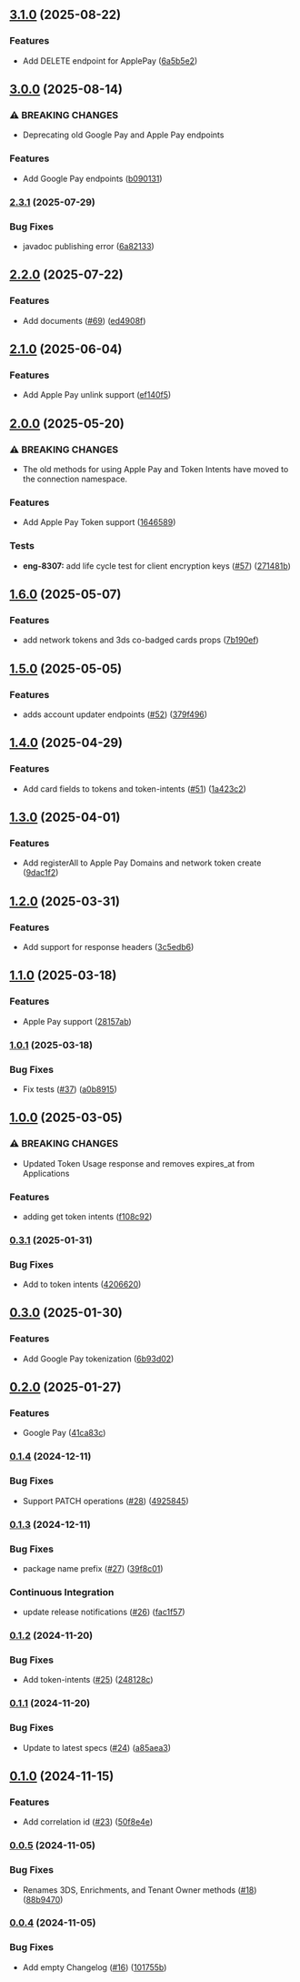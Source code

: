 ## [3.1.0](https://github.com/Basis-Theory/java-sdk/compare/3.0.0...3.1.0) (2025-08-22)


### Features

* Add DELETE endpoint for ApplePay ([6a5b5e2](https://github.com/Basis-Theory/java-sdk/commit/6a5b5e2d0e1a22a62bf439db60ed9d707e8dae0d))


## [3.0.0](https://github.com/Basis-Theory/java-sdk/compare/2.3.1...3.0.0) (2025-08-14)


### ⚠ BREAKING CHANGES

* Deprecating old Google Pay and Apple Pay endpoints

### Features

* Add Google Pay endpoints ([b090131](https://github.com/Basis-Theory/java-sdk/commit/b0901314638c5015a160aaddc727b49a89df9f5a))


### [2.3.1](https://github.com/Basis-Theory/java-sdk/compare/2.3.0...2.3.1) (2025-07-29)


### Bug Fixes

* javadoc publishing error ([6a82133](https://github.com/Basis-Theory/java-sdk/commit/6a82133cd558cd379df71105c3d67b9f2dae2e4e))


## [2.2.0](https://github.com/Basis-Theory/java-sdk/compare/2.1.0...2.2.0) (2025-07-22)


### Features

* Add documents ([#69](https://github.com/Basis-Theory/java-sdk/issues/69)) ([ed4908f](https://github.com/Basis-Theory/java-sdk/commit/ed4908f275536c492da1ab79a7000296b848d0ae))


## [2.1.0](https://github.com/Basis-Theory/java-sdk/compare/2.0.0...2.1.0) (2025-06-04)


### Features

* Add Apple Pay unlink support ([ef140f5](https://github.com/Basis-Theory/java-sdk/commit/ef140f5d744a6c676ea3daede2d1dc6af727c5b1))


## [2.0.0](https://github.com/Basis-Theory/java-sdk/compare/1.6.0...2.0.0) (2025-05-20)


### ⚠ BREAKING CHANGES

* The old methods for using Apple Pay and Token Intents have moved to the connection namespace.

### Features

* Add Apple Pay Token support ([1646589](https://github.com/Basis-Theory/java-sdk/commit/16465892c39f193d8703ccdd0340f0e862f53913))


### Tests

* **eng-8307:** add life cycle test for client encryption keys ([#57](https://github.com/Basis-Theory/java-sdk/issues/57)) ([271481b](https://github.com/Basis-Theory/java-sdk/commit/271481b4d82a3d235d717704f1b7e8708226ece3))


## [1.6.0](https://github.com/Basis-Theory/java-sdk/compare/1.5.0...1.6.0) (2025-05-07)


### Features

* add network tokens and 3ds co-badged cards props ([7b190ef](https://github.com/Basis-Theory/java-sdk/commit/7b190eff5c86336dd69170d85f6450e3cbf9a299))


## [1.5.0](https://github.com/Basis-Theory/java-sdk/compare/1.4.0...1.5.0) (2025-05-05)


### Features

* adds account updater endpoints ([#52](https://github.com/Basis-Theory/java-sdk/issues/52)) ([379f496](https://github.com/Basis-Theory/java-sdk/commit/379f49650135e349d4b0a4744bc6362797434c47))


## [1.4.0](https://github.com/Basis-Theory/java-sdk/compare/1.3.0...1.4.0) (2025-04-29)


### Features

* Add card fields to tokens and token-intents ([#51](https://github.com/Basis-Theory/java-sdk/issues/51)) ([1a423c2](https://github.com/Basis-Theory/java-sdk/commit/1a423c28cde0df03a80738771d3ef2c92b4000ef))


## [1.3.0](https://github.com/Basis-Theory/java-sdk/compare/1.2.0...1.3.0) (2025-04-01)


### Features

* Add registerAll to Apple Pay Domains and network token create ([9dac1f2](https://github.com/Basis-Theory/java-sdk/commit/9dac1f22709122da5c7ea5cf3c9529cd90db1c2f))


## [1.2.0](https://github.com/Basis-Theory/java-sdk/compare/1.1.0...1.2.0) (2025-03-31)


### Features

* Add support for response headers ([3c5edb6](https://github.com/Basis-Theory/java-sdk/commit/3c5edb60df4272a9d6b0ba40c221b3c22dff6698))


## [1.1.0](https://github.com/Basis-Theory/java-sdk/compare/1.0.1...1.1.0) (2025-03-18)


### Features

* Apple Pay support ([28157ab](https://github.com/Basis-Theory/java-sdk/commit/28157abb2b4ce43748d0cbf0cbb240a8df2ead6a))


### [1.0.1](https://github.com/Basis-Theory/java-sdk/compare/1.0.0...1.0.1) (2025-03-18)


### Bug Fixes

* Fix tests ([#37](https://github.com/Basis-Theory/java-sdk/issues/37)) ([a0b8915](https://github.com/Basis-Theory/java-sdk/commit/a0b891505893dcb204547efa068da5ed14061926))


## [1.0.0](https://github.com/Basis-Theory/java-sdk/compare/0.3.1...1.0.0) (2025-03-05)


### ⚠ BREAKING CHANGES

* Updated Token Usage response and removes expires_at from Applications

### Features

* adding get token intents ([f108c92](https://github.com/Basis-Theory/java-sdk/commit/f108c928d8ec94a00be0b1a8629679f238d70674))


### [0.3.1](https://github.com/Basis-Theory/java-sdk/compare/0.3.0...0.3.1) (2025-01-31)


### Bug Fixes

* Add  to token intents ([4206620](https://github.com/Basis-Theory/java-sdk/commit/4206620a3f1de8cd09943370346154eb2e59c37e))


## [0.3.0](https://github.com/Basis-Theory/java-sdk/compare/0.2.0...0.3.0) (2025-01-30)


### Features

* Add Google Pay tokenization ([6b93d02](https://github.com/Basis-Theory/java-sdk/commit/6b93d02be691ec282584945fd88e413753a5cb51))


## [0.2.0](https://github.com/Basis-Theory/java-sdk/compare/0.1.4...0.2.0) (2025-01-27)


### Features

* Google Pay ([41ca83c](https://github.com/Basis-Theory/java-sdk/commit/41ca83c8e59bc85c9e679f257d7515be59dd00cc))


### [0.1.4](https://github.com/Basis-Theory/java-sdk/compare/0.1.3...0.1.4) (2024-12-11)


### Bug Fixes

* Support PATCH operations ([#28](https://github.com/Basis-Theory/java-sdk/issues/28)) ([4925845](https://github.com/Basis-Theory/java-sdk/commit/4925845191d9dd8fc4c215f3b5265ee4632d0c97))


### [0.1.3](https://github.com/Basis-Theory/java-sdk/compare/0.1.2...0.1.3) (2024-12-11)


### Bug Fixes

* package name prefix ([#27](https://github.com/Basis-Theory/java-sdk/issues/27)) ([39f8c01](https://github.com/Basis-Theory/java-sdk/commit/39f8c016b46e092cb94dc62a1dd5a6b0490182ed))


### Continuous Integration

* update release notifications ([#26](https://github.com/Basis-Theory/java-sdk/issues/26)) ([fac1f57](https://github.com/Basis-Theory/java-sdk/commit/fac1f574ad1fccad029606dbf4d481ff3a5a7b96))


### [0.1.2](https://github.com/Basis-Theory/java-sdk/compare/0.1.1...0.1.2) (2024-11-20)


### Bug Fixes

* Add token-intents ([#25](https://github.com/Basis-Theory/java-sdk/issues/25)) ([248128c](https://github.com/Basis-Theory/java-sdk/commit/248128cbe0fec88dffd86b736f15af589b214718))


### [0.1.1](https://github.com/Basis-Theory/java-sdk/compare/0.1.0...0.1.1) (2024-11-20)


### Bug Fixes

* Update to latest specs ([#24](https://github.com/Basis-Theory/java-sdk/issues/24)) ([a85aea3](https://github.com/Basis-Theory/java-sdk/commit/a85aea345c3b181365581977e1963b8c226ee28f))


## [0.1.0](https://github.com/Basis-Theory/java-sdk/compare/0.0.5...0.1.0) (2024-11-15)


### Features

* Add correlation id ([#23](https://github.com/Basis-Theory/java-sdk/issues/23)) ([50f8e4e](https://github.com/Basis-Theory/java-sdk/commit/50f8e4ef867d750851402531bc88ff237220b78b))


### [0.0.5](https://github.com/Basis-Theory/java-sdk/compare/0.0.4...0.0.5) (2024-11-05)


### Bug Fixes

* Renames 3DS, Enrichments, and Tenant Owner methods ([#18](https://github.com/Basis-Theory/java-sdk/issues/18)) ([88b9470](https://github.com/Basis-Theory/java-sdk/commit/88b947027ce651ddd4807ea4ace9064726d6aae3))


### [0.0.4](https://github.com/Basis-Theory/java-sdk/compare/0.0.3...0.0.4) (2024-11-05)


### Bug Fixes

* Add empty Changelog ([#16](https://github.com/Basis-Theory/java-sdk/issues/16)) ([101755b](https://github.com/Basis-Theory/java-sdk/commit/101755be3193c18b8e000c1dd6e171147e3e61d6))


